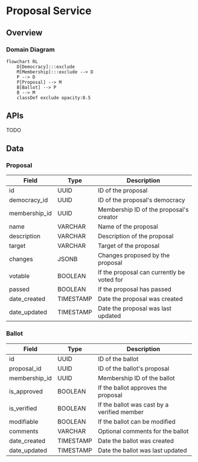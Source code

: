 # Proposal Service

## Overview

### Domain Diagram
```mermaid
flowchart RL
    D[Democracy]:::exclude
    M[Membership]:::exclude --> D
    P --> D
    P[Proposal] --> M
    B[Ballot] --> P
    B --> M
    classDef exclude opacity:0.5
```

## APIs
TODO

## Data
### Proposal
| Field | Type | Description |
| -- | -- | -- |
| id                    | UUID      | ID of the proposal |
| democracy_id          | UUID      | ID of the proposal's democracy |
| membership_id         | UUID      | Membership ID of the proposal's creator |
| name                  | VARCHAR   | Name of the proposal |
| description           | VARCHAR   | Description of the proposal |
| target                | VARCHAR   | Target of the proposal |
| changes               | JSONB     | Changes proposed by the proposal |
| votable               | BOOLEAN   | If the proposal can currently be voted for |
| passed                | BOOLEAN   | If the proposal has passed |
| date_created          | TIMESTAMP | Date the proposal was created |
| date_updated          | TIMESTAMP | Date the proposal was last updated |

### Ballot
| Field | Type | Description |
| -- | -- | -- |
| id                    | UUID      | ID of the ballot |
| proposal_id           | UUID      | ID of the ballot's proposal |
| membership_id         | UUID      | Membership ID of the ballot |
| is_approved           | BOOLEAN   | If the ballot approves the proposal |
| is_verified           | BOOLEAN   | If the ballot was cast by a verified member |
| modifiable            | BOOLEAN   | If the ballot can be modified |
| comments              | VARCHAR   | Optional comments for the ballot |
| date_created          | TIMESTAMP | Date the ballot was created |
| date_updated          | TIMESTAMP | Date the ballot was last updated |




